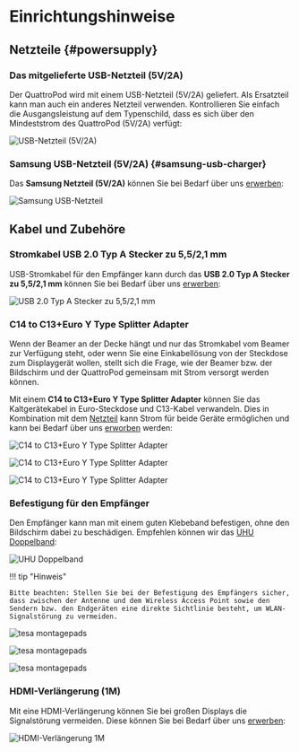 # Einrichtungshinweise

## Netzteile {#powersupply}

### Das mitgelieferte USB-Netzteil (5V/2A)

Der QuattroPod wird mit einem USB-Netzteil (5V/2A) geliefert. Als Ersatzteil kann man auch ein anderes Netzteil verwenden. Kontrollieren Sie einfach die Ausgangsleistung auf dem Typenschild, dass es sich über den Mindeststrom des QuattroPod (5V/2A) verfügt:

![USB-Netzteil (5V/2A)](/assets/img/QuattroPod.USBCharger.png)

### Samsung USB-Netzteil (5V/2A) {#samsung-usb-charger}

Das **Samsung Netzteil (5V/2A)** können Sie bei Bedarf über uns [erwerben](https://www.stueber.de/contact.php?from=quattropod):

![Samsung USB-Netzteil](/assets/img/Samsung.USB-power-supply.jpg)

## Kabel und Zubehöre

### Stromkabel USB 2.0 Typ A Stecker zu 5,5/2,1 mm 

USB-Stromkabel für den Empfänger kann durch das **USB 2.0 Typ A Stecker zu 5,5/2,1 mm** können Sie bei Bedarf über uns [erwerben](https://www.stueber.de/contact.php?from=quattropod):

![USB 2.0 Typ A Stecker zu 5,5/2,1 mm](/assets/img/USB-2.0-typeA-plug-to-5.5-2.1mm.jpg)

### C14 to C13+Euro Y Type Splitter Adapter

Wenn der Beamer an der Decke hängt und nur das Stromkabel vom Beamer zur Verfügung steht, oder wenn Sie eine Einkabellösung von der Steckdose zum Displaygerät wollen, stellt sich die Frage, wie der Beamer bzw. der Bildschirm und der QuattroPod gemeinsam mit Strom versorgt werden können.

Mit einem **C14 to C13+Euro Y Type Splitter Adapter** können Sie das Kaltgerätekabel in Euro-Steckdose und C13-Kabel verwandeln. Dies in Kombination mit dem [Netzteil](#powersupply) kann Strom für beide Geräte ermöglichen und kann bei Bedarf über uns [erworben](https://www.stueber.de/contact.php?from=quattropod) werden:

![C14 to C13+Euro Y Type Splitter Adapter](/assets/img/C14.to.C13andEuroYType-Splitter-Adapter.png)

![C14 to C13+Euro Y Type Splitter Adapter](/assets/img/C14toC13andEuroYType1.png)

![C14 to C13+Euro Y Type Splitter Adapter](/assets/img/C14toC13andEuroYType2.png)


### Befestigung für den Empfänger

Den Empfänger kann man mit einem guten Klebeband befestigen, ohne den Bildschirm dabei zu beschädigen. Empfehlen können wir das [UHU Doppelband](https://www.amazon.de/dp/B08XY33P7Z/ref=cm_sw_em_r_mt_dp_ATTVGNT009VNJK1MEE60?_encoding=UTF8&psc=1):

![UHU Doppelband](/assets/img/UHU.png)

!!! tip "Hinweis"
    
	Bitte beachten: Stellen Sie bei der Befestigung des Empfängers sicher, dass zwischen der Antenne und dem Wireless Access Point sowie den Sendern bzw. den Endgeräten eine direkte Sichtlinie besteht, um WLAN-Signalstörung zu vermeiden.
	
![tesa montagepads](/assets/img/RX_mounted.png)

![tesa montagepads](/assets/img/RX_mounted.wrong.png)

![tesa montagepads](/assets/img/RX_mounted.huawei.png)

### HDMI-Verlängerung (1M)

Mit eine HDMI-Verlängerung können Sie bei großen Displays die Signalstörung vermeiden. Diese können Sie bei Bedarf über uns [erwerben](https://www.stueber.de/contact.php?from=quattropod):

![HDMI-Verlängerung 1M](/assets/img/deleycon.hdmi.extension.jpg)
